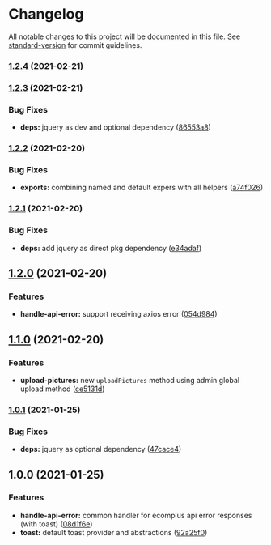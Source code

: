 # Changelog

All notable changes to this project will be documented in this file. See [standard-version](https://github.com/conventional-changelog/standard-version) for commit guidelines.

### [1.2.4](https://github.com/ecomplus/admin-helpers/compare/v1.2.3...v1.2.4) (2021-02-21)

### [1.2.3](https://github.com/ecomplus/admin-helpers/compare/v1.2.2...v1.2.3) (2021-02-21)


### Bug Fixes

* **deps:** jquery as dev and optional dependency ([86553a8](https://github.com/ecomplus/admin-helpers/commit/86553a869bd914ffeeee49f1a3f6ca2e4bafc15b))

### [1.2.2](https://github.com/ecomplus/admin-helpers/compare/v1.2.1...v1.2.2) (2021-02-20)


### Bug Fixes

* **exports:** combining named and default expers with all helpers ([a74f026](https://github.com/ecomplus/admin-helpers/commit/a74f026b92f3d8bf4383247b1a9e1355c9ed4988))

### [1.2.1](https://github.com/ecomplus/admin-helpers/compare/v1.2.0...v1.2.1) (2021-02-20)


### Bug Fixes

* **deps:** add jquery as direct pkg dependency ([e34adaf](https://github.com/ecomplus/admin-helpers/commit/e34adaf747ff8929310a6eceef31521e868e114e))

## [1.2.0](https://github.com/ecomplus/admin-helpers/compare/v1.1.0...v1.2.0) (2021-02-20)


### Features

* **handle-api-error:** support receiving axios error ([054d984](https://github.com/ecomplus/admin-helpers/commit/054d98432bee40c1cd2929f1afaca12f3f42bc91))

## [1.1.0](https://github.com/ecomplus/admin-helpers/compare/v1.0.1...v1.1.0) (2021-02-20)


### Features

* **upload-pictures:** new `uploadPictures` method using admin global upload method ([ce5131d](https://github.com/ecomplus/admin-helpers/commit/ce5131daca271c4f6dffb5cca2fd251f3c8cbaca))

### [1.0.1](https://github.com/ecomplus/admin-helpers/compare/v1.0.0...v1.0.1) (2021-01-25)


### Bug Fixes

* **deps:** jquery as optional dependency ([47cace4](https://github.com/ecomplus/admin-helpers/commit/47cace4cafcdde700a8a687e50ab250efe82d575))

## 1.0.0 (2021-01-25)


### Features

* **handle-api-error:** common handler for ecomplus api error responses (with toast) ([08d1f6e](https://github.com/ecomplus/admin-helpers/commit/08d1f6eba0562cac2ada15d552a04e61d79c54e0))
* **toast:** default toast provider and abstractions ([92a25f0](https://github.com/ecomplus/admin-helpers/commit/92a25f0248331e17d12685e03099e8ac4d36c818))
